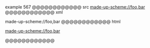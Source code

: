 example 567
@@@@@@@@@@@@ src
<made-up-scheme://foo,bar>
@@@@@@@@@@@@ xml
<?xml version="1.0" encoding="UTF-8"?>
<!DOCTYPE document SYSTEM "CommonMark.dtd">
<document xmlns="http://commonmark.org/xml/1.0">
  <paragraph>
    <link destination="made-up-scheme://foo,bar" title="">
      <text>made-up-scheme://foo,bar</text>
    </link>
  </paragraph>
</document>
@@@@@@@@@@@@ html
<p><a href="made-up-scheme://foo,bar">made-up-scheme://foo,bar</a></p>
@@@@@@@@@@@@
